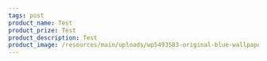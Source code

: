 ```yaml
---
tags: post
product_name: Test
product_prize: Test
product_description: Test
product_image: /resources/main/uploads/wp5493583-original-blue-wallpapers.jpg
---
```

